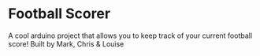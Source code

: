 # Football Scorer
A cool arduino project that allows you to keep track of your current football score!
Built by Mark, Chris & Louise
